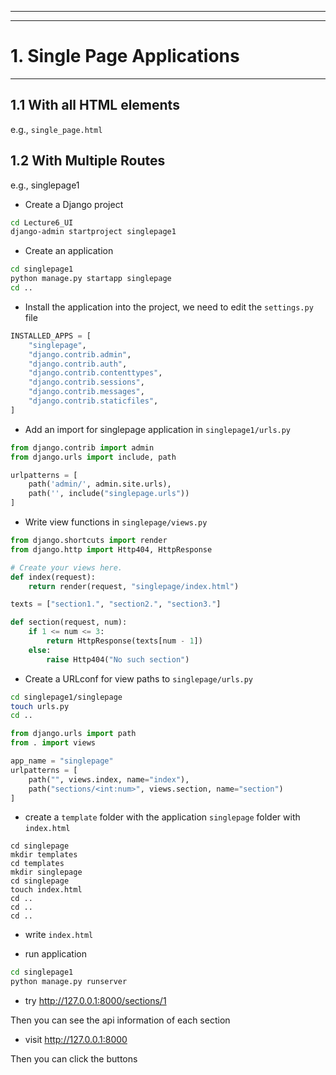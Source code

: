 
---
---
# 1. Single Page Applications

---
## 1.1 With all HTML elements
e.g., `single_page.html`

## 1.2 With Multiple Routes
e.g., singlepage1

- Create a Django project
```zsh
cd Lecture6_UI
django-admin startproject singlepage1
```

- Create an application
```zsh
cd singlepage1
python manage.py startapp singlepage
cd ..
```

- Install the application into the project, we need to edit the `settings.py` file
```python
INSTALLED_APPS = [
    "singlepage",
    "django.contrib.admin",
    "django.contrib.auth",
    "django.contrib.contenttypes",
    "django.contrib.sessions",
    "django.contrib.messages",
    "django.contrib.staticfiles",
]
```

- Add an import for singlepage application in `singlepage1/urls.py`
```python
from django.contrib import admin
from django.urls import include, path

urlpatterns = [
    path('admin/', admin.site.urls),
    path('', include("singlepage.urls"))
]
```

- Write view functions in `singlepage/views.py`
```python
from django.shortcuts import render
from django.http import Http404, HttpResponse

# Create your views here.
def index(request):
    return render(request, "singlepage/index.html")

texts = ["section1.", "section2.", "section3."]

def section(request, num):
    if 1 <= num <= 3:
        return HttpResponse(texts[num - 1])
    else:
        raise Http404("No such section")
```

- Create a URLconf for view paths to `singlepage/urls.py`
```zsh
cd singlepage1/singlepage
touch urls.py
cd ..
```

```python
from django.urls import path
from . import views

app_name = "singlepage"
urlpatterns = [
    path("", views.index, name="index"),
    path("sections/<int:num>", views.section, name="section")
]
```

- create a `template` folder with the application `singlepage` folder with `index.html`
```dash
cd singlepage
mkdir templates
cd templates
mkdir singlepage
cd singlepage
touch index.html
cd ..
cd ..
cd ..
```

- write `index.html`

- run application
```zsh
cd singlepage1
python manage.py runserver
```

- try
http://127.0.0.1:8000/sections/1

Then you can see the api information of each section

- visit http://127.0.0.1:8000 

Then you can click the buttons 